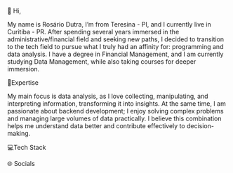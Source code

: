 👋 Hi, 

My name is Rosário Dutra, I’m from Teresina - PI, and I currently live in Curitiba - PR. After spending several years immersed in the administrative/financial field and seeking new paths, I decided to transition to the tech field to pursue what I truly had an affinity for: programming and data analysis. I have a degree in Financial Management, and I am currently studying Data Management, while also taking courses for deeper immersion.

💢Expertise 

My main focus is data analysis, as I love collecting, manipulating, and interpreting information, transforming it into insights. At the same time, I am passionate about backend development; I enjoy solving complex problems and managing large volumes of data practically. I believe this combination helps me understand data better and contribute effectively to decision-making.

💻Tech Stack

🌐 Socials

